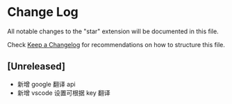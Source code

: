 # Change Log

All notable changes to the "star" extension will be documented in this file.

Check [Keep a Changelog](http://keepachangelog.com/) for recommendations on how to structure this file.

## [Unreleased]

- 新增 google 翻译 api
- 新增 vscode 设置可根据 key 翻译
